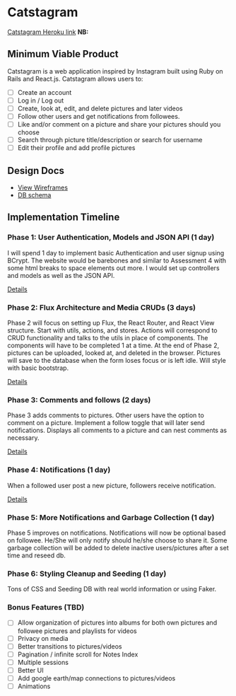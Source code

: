 # Catstagram

[Catstagram Heroku link][heroku] **NB:** <tbd>

[heroku]: http://www.herokuapp.com

## Minimum Viable Product

Catstagram is a web application inspired by Instagram built using Ruby on Rails
and React.js. Catstagram allows users to:

<!-- This is a Markdown checklist. Use it to keep track of your progress! -->

- [ ] Create an account
- [ ] Log in / Log out
- [ ] Create, look at, edit, and delete pictures and later videos
- [ ] Follow other users and get notifications from followees.
- [ ] Like and/or comment on a picture and share your pictures should you choose
- [ ] Search through picture title/description or search for username
- [ ] Edit their profile and add profile pictures

## Design Docs
* [View Wireframes][view]
* [DB schema][schema]

[view]: ./docs/views.md
[schema]: ./docs/schema.md

## Implementation Timeline

### Phase 1: User Authentication, Models and JSON API (1 day)

I will spend 1 day to implement basic Authentication and user signup using BCrypt.
The website would be barebones and similar to Assessment 4 with some html breaks to space
elements out more. I would set up controllers and models as well as the JSON API.

[Details][phase-one]

### Phase 2: Flux Architecture and Media CRUDs (3 days)

Phase 2 will focus on setting up Flux, the React Router, and React View structure.
Start with utils, actions, and stores. Actions will correspond to CRUD functionality and
talks to the utils in place of components. The components will have to be completed 1 at a time. 
At the end of Phase 2, pictures can be uploaded, looked at, and deleted in the browser.
Pictures will save to the database when the form loses focus or is left idle. Will style
with basic bootstrap.

[Details][phase-two]

### Phase 3: Comments and follows (2 days)

Phase 3 adds comments to pictures. Other users have the option to comment on a picture.
Implement a follow toggle that will later send notifications. Displays all comments to a picture
and can nest comments as necessary. 

[Details][phase-three]

### Phase 4: Notifications (1 day)

When a followed user post a new picture, followers receive notification. 

[Details][phase-four]

### Phase 5: More Notifications and Garbage Collection (1 day)

Phase 5 improves on notifications. Notifications will now be optional based on followee. He/She
will only notify should he/she choose to share it. Some garbage collection will be added to 
delete inactive users/pictures after a set time and reseed db.  


### Phase 6: Styling Cleanup and Seeding (1 day)

Tons of CSS and Seeding DB with real world information or using Faker. 

### Bonus Features (TBD)
- [ ] Allow organization of pictures into albums for both own pictures and followee pictures and playlists for videos
- [ ] Privacy on media
- [ ] Better transitions to pictures/videos
- [ ] Pagination / infinite scroll for Notes Index
- [ ] Multiple sessions
- [ ] Better UI
- [ ] Add google earth/map connections to pictures/videos
- [ ] Animations

[phase-one]: ./docs/phases/phase1.md
[phase-two]: ./docs/phases/phase2.md
[phase-three]: ./docs/phases/phase3.md
[phase-four]: ./docs/phases/phase4.md
